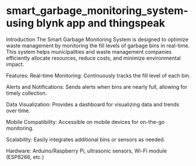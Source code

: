 # smart_garbage_monitoring_system-using blynk app and thingspeak
Introduction
The Smart Garbage Monitoring System is designed to optimize waste management by monitoring the fill levels of garbage bins in real-time. This system helps municipalities and waste management companies efficiently allocate resources, reduce costs, and minimize environmental impact.

Features:
Real-time Monitoring: Continuously tracks the fill level of each bin.

Alerts and Notifications: Sends alerts when bins are nearly full, allowing for timely collection.

Data Visualization: Provides a dashboard for visualizing data and trends over time.

Mobile Compatibility: Accessible on mobile devices for on-the-go monitoring.

Scalability: Easily integrates additional bins or sensors as needed.

Hardware: Arduino/Raspberry Pi, ultrasonic sensors, Wi-Fi module (ESP8266, etc.)

